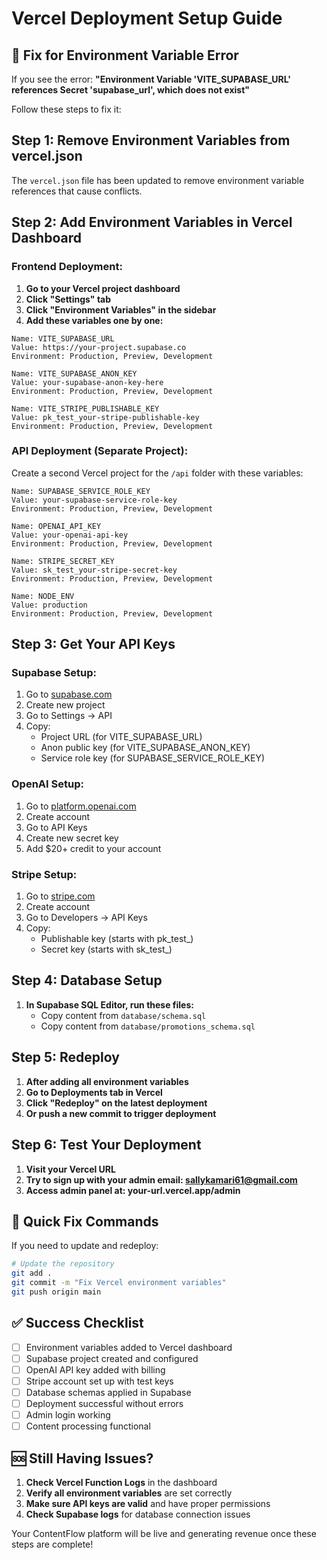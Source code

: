 # Vercel Deployment Setup Guide

## 🚨 Fix for Environment Variable Error

If you see the error: **"Environment Variable 'VITE_SUPABASE_URL' references Secret 'supabase_url', which does not exist"**

Follow these steps to fix it:

## Step 1: Remove Environment Variables from vercel.json

The `vercel.json` file has been updated to remove environment variable references that cause conflicts.

## Step 2: Add Environment Variables in Vercel Dashboard

### **Frontend Deployment:**

1. **Go to your Vercel project dashboard**
2. **Click "Settings" tab**
3. **Click "Environment Variables" in the sidebar**
4. **Add these variables one by one:**

```
Name: VITE_SUPABASE_URL
Value: https://your-project.supabase.co
Environment: Production, Preview, Development

Name: VITE_SUPABASE_ANON_KEY  
Value: your-supabase-anon-key-here
Environment: Production, Preview, Development

Name: VITE_STRIPE_PUBLISHABLE_KEY
Value: pk_test_your-stripe-publishable-key
Environment: Production, Preview, Development
```

### **API Deployment (Separate Project):**

Create a second Vercel project for the `/api` folder with these variables:

```
Name: SUPABASE_SERVICE_ROLE_KEY
Value: your-supabase-service-role-key
Environment: Production, Preview, Development

Name: OPENAI_API_KEY
Value: your-openai-api-key
Environment: Production, Preview, Development

Name: STRIPE_SECRET_KEY
Value: sk_test_your-stripe-secret-key
Environment: Production, Preview, Development

Name: NODE_ENV
Value: production
Environment: Production, Preview, Development
```

## Step 3: Get Your API Keys

### **Supabase Setup:**
1. Go to [supabase.com](https://supabase.com)
2. Create new project
3. Go to Settings → API
4. Copy:
   - Project URL (for VITE_SUPABASE_URL)
   - Anon public key (for VITE_SUPABASE_ANON_KEY)
   - Service role key (for SUPABASE_SERVICE_ROLE_KEY)

### **OpenAI Setup:**
1. Go to [platform.openai.com](https://platform.openai.com)
2. Create account
3. Go to API Keys
4. Create new secret key
5. Add $20+ credit to your account

### **Stripe Setup:**
1. Go to [stripe.com](https://stripe.com)
2. Create account
3. Go to Developers → API Keys
4. Copy:
   - Publishable key (starts with pk_test_)
   - Secret key (starts with sk_test_)

## Step 4: Database Setup

1. **In Supabase SQL Editor, run these files:**
   - Copy content from `database/schema.sql`
   - Copy content from `database/promotions_schema.sql`

## Step 5: Redeploy

1. **After adding all environment variables**
2. **Go to Deployments tab in Vercel**
3. **Click "Redeploy" on the latest deployment**
4. **Or push a new commit to trigger deployment**

## Step 6: Test Your Deployment

1. **Visit your Vercel URL**
2. **Try to sign up with your admin email: sallykamari61@gmail.com**
3. **Access admin panel at: your-url.vercel.app/admin**

## 🚀 Quick Fix Commands

If you need to update and redeploy:

```bash
# Update the repository
git add .
git commit -m "Fix Vercel environment variables"
git push origin main
```

## ✅ Success Checklist

- [ ] Environment variables added to Vercel dashboard
- [ ] Supabase project created and configured
- [ ] OpenAI API key added with billing
- [ ] Stripe account set up with test keys
- [ ] Database schemas applied in Supabase
- [ ] Deployment successful without errors
- [ ] Admin login working
- [ ] Content processing functional

## 🆘 Still Having Issues?

1. **Check Vercel Function Logs** in the dashboard
2. **Verify all environment variables** are set correctly
3. **Make sure API keys are valid** and have proper permissions
4. **Check Supabase logs** for database connection issues

Your ContentFlow platform will be live and generating revenue once these steps are complete!
